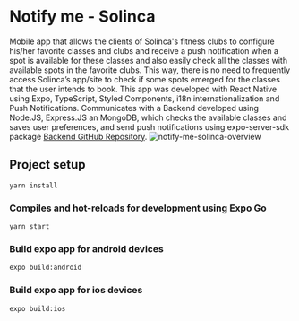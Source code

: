 # Notify me - Solinca

Mobile app that allows the clients of Solinca's fitness clubs to configure his/her favorite classes and clubs and receive a push notification when a spot is available for these classes and also easily check all the classes with available spots in the favorite clubs. This way, there is no need to frequently access Solinca’s app/site to check if some spots emerged for the classes that the user intends to book. This app was developed with React Native using Expo, TypeScript, Styled Components, i18n internationalization and Push Notifications.
Communicates with a Backend developed using Node.JS, Express.JS an MongoDB, which checks the available  classes and saves user preferences, and send push notifications using expo-server-sdk package [Backend GitHub Repository](https://github.com/marianapatcosta/solinca-notification-portal-be). 
![notify-me-solinca-overview](https://user-images.githubusercontent.com/43031902/128610446-a061a004-b6e7-4ded-8ced-916f40848e25.png)

## Project setup

```
yarn install
```


### Compiles and hot-reloads for development using Expo Go

```
yarn start
```

### Build expo app for android devices

```
expo build:android
```

### Build expo app for ios devices

```
expo build:ios
```
